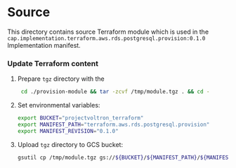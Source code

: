 # Source

This directory contains source Terraform module which is used in the `cap.implementation.terraform.aws.rds.postgresql.provision:0.1.0`  Implementation manifest.

### Update Terraform content

1. Prepare `tgz` directory with the

   ```bash
    cd ./provision-module && tar -zcvf /tmp/module.tgz . && cd -
    ```

1. Set environmental variables:
   ```bash
   export BUCKET="projectvoltron_terraform"
   export MANIFEST_PATH="terraform.aws.rds.postgresql.provision"
   export MANIFEST_REVISION="0.1.0"
   ```

1. Upload `tgz` directory to GCS bucket:

   ```bash
   gsutil cp /tmp/module.tgz gs://${BUCKET}/${MANIFEST_PATH}/${MANIFEST_REVISION}/module.tgz
   ```

